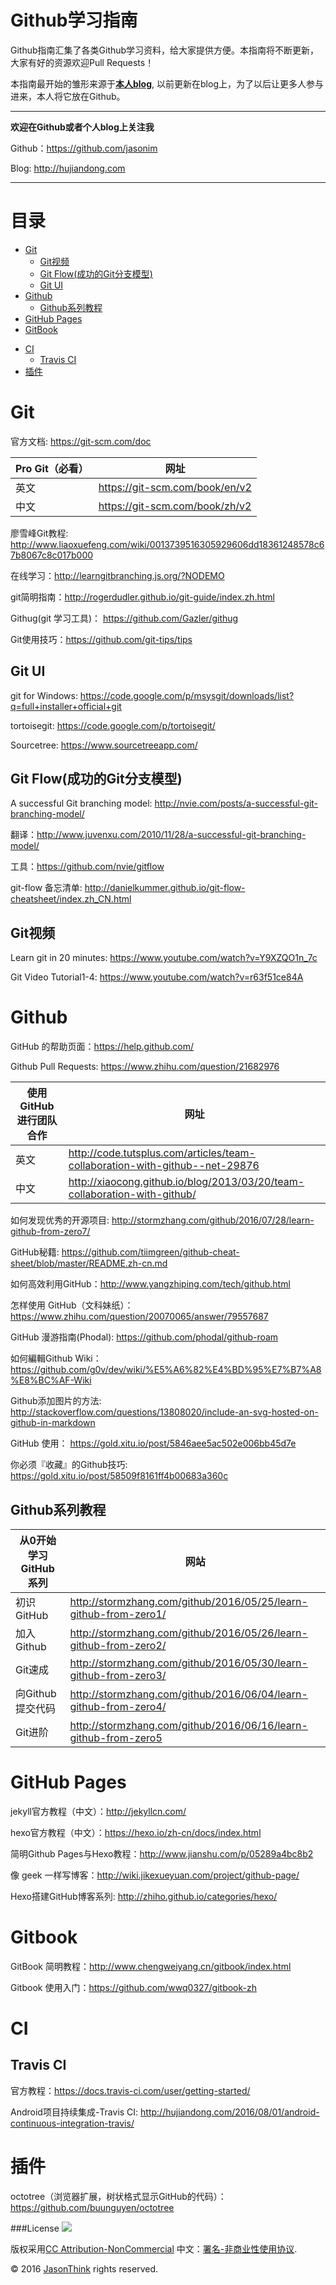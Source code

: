 # Github学习指南
Github指南汇集了各类Github学习资料，给大家提供方便。本指南将不断更新，大家有好的资源欢迎Pull Requests！

本指南最开始的雏形来源于[**本人blog**](http://hujiandong.com), 以前更新在blog上，为了以后让更多人参与进来，本人将它放在Github。

------
**欢迎在Github或者个人blog上关注我**

Github：<https://github.com/jasonim>

Blog: <http://hujiandong.com>

------
# 目录
- [Git](#git)
  - [Git视频](#git视频)
  - [Git Flow(成功的Git分支模型)](#git-flow成功的git分支模型)
  - [Git UI](#git-ui)
- [Github](#github)
  - [Github系列教程](#github系列教程)
 - [GitHub Pages](#github-pages)
 - [GitBook](#gitbook)
* [CI](#ci)
  - [Travis CI](#travis-ci)
* [插件](#插件)

# Git
官方文档: <https://git-scm.com/doc>

|Pro Git（必看）|网址|
|-----|------|
|英文|https://git-scm.com/book/en/v2|
|中文|https://git-scm.com/book/zh/v2|

廖雪峰Git教程: <http://www.liaoxuefeng.com/wiki/0013739516305929606dd18361248578c67b8067c8c017b000>

在线学习：http://learngitbranching.js.org/?NODEMO

git简明指南：http://rogerdudler.github.io/git-guide/index.zh.html

Githug(git 学习工具)： https://github.com/Gazler/githug

Git使用技巧：https://github.com/git-tips/tips

## Git UI
git for Windows: https://code.google.com/p/msysgit/downloads/list?q=full+installer+official+git

tortoisegit: https://code.google.com/p/tortoisegit/

Sourcetree: https://www.sourcetreeapp.com/

## Git Flow(成功的Git分支模型)
A successful Git branching model: http://nvie.com/posts/a-successful-git-branching-model/

翻译：http://www.juvenxu.com/2010/11/28/a-successful-git-branching-model/

工具：https://github.com/nvie/gitflow

git-flow 备忘清单: http://danielkummer.github.io/git-flow-cheatsheet/index.zh_CN.html

## Git视频
Learn git in 20 minutes: <https://www.youtube.com/watch?v=Y9XZQO1n_7c>

Git Video Tutorial1-4: <https://www.youtube.com/watch?v=r63f51ce84A>

# Github
GitHub 的帮助页面：https://help.github.com/

Github Pull Requests: <https://www.zhihu.com/question/21682976>

|使用GitHub进行团队合作|网址|
|------|-----|
|英文| <http://code.tutsplus.com/articles/team-collaboration-with-github--net-29876>|
|中文| <http://xiaocong.github.io/blog/2013/03/20/team-collaboration-with-github/>|

如何发现优秀的开源项目: <http://stormzhang.com/github/2016/07/28/learn-github-from-zero7/>

GitHub秘籍: <https://github.com/tiimgreen/github-cheat-sheet/blob/master/README.zh-cn.md>

如何高效利用GitHub：http://www.yangzhiping.com/tech/github.html

怎样使用 GitHub（文科妹纸）：https://www.zhihu.com/question/20070065/answer/79557687

GitHub 漫游指南(Phodal): https://github.com/phodal/github-roam

如何編輯Github Wiki：https://github.com/g0v/dev/wiki/%E5%A6%82%E4%BD%95%E7%B7%A8%E8%BC%AF-Wiki

Github添加图片的方法: http://stackoverflow.com/questions/13808020/include-an-svg-hosted-on-github-in-markdown

GitHub 使用： https://gold.xitu.io/post/5846aee5ac502e006bb45d7e

你必须『收藏』的Github技巧: https://gold.xitu.io/post/58509f8161ff4b00683a360c
## Github系列教程
|从0开始学习 GitHub 系列|网站|
|----|---|
|初识 GitHub|<http://stormzhang.com/github/2016/05/25/learn-github-from-zero1/>|
|加入Github|<http://stormzhang.com/github/2016/05/26/learn-github-from-zero2/>|
|Git速成|<http://stormzhang.com/github/2016/05/30/learn-github-from-zero3/>|
|向Github提交代码|<http://stormzhang.com/github/2016/06/04/learn-github-from-zero4/>|
|Git进阶|<http://stormzhang.com/github/2016/06/16/learn-github-from-zero5>|

# GitHub Pages
jekyll官方教程（中文）：http://jekyllcn.com/

hexo官方教程（中文）：https://hexo.io/zh-cn/docs/index.html

简明Github Pages与Hexo教程：http://www.jianshu.com/p/05289a4bc8b2

像 geek 一样写博客：http://wiki.jikexueyuan.com/project/github-page/

Hexo搭建GitHub博客系列: http://zhiho.github.io/categories/hexo/

# Gitbook
GitBook 简明教程：http://www.chengweiyang.cn/gitbook/index.html

Gitbook 使用入门：https://github.com/wwq0327/gitbook-zh

# CI
## Travis CI

官方教程：https://docs.travis-ci.com/user/getting-started/

Android项目持续集成-Travis CI: http://hujiandong.com/2016/08/01/android-continuous-integration-travis/

# 插件
octotree（浏览器扩展，树状格式显示GitHub的代码）：https://github.com/buunguyen/octotree

###License
![](https://i.creativecommons.org/l/by-nc/4.0/88x31.png)

版权采用[CC Attribution-NonCommercial](http://creativecommons.org/licenses/by-nc/4.0/) 
中文：[署名-非商业性使用协议](http://creativecommons.org/licenses/by-nc/3.0/cn/).

© 2016 [JasonThink](http://hujiandong.com) rights reserved.
